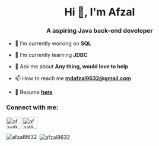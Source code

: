 <h1 align="center">Hi 👋, I'm Afzal</h1>
<h3 align="center">A aspiring Java back-end developer</h3>

- 🔭 I’m currently working on **SQL**

- 🌱 I’m currently learning **JDBC**

- 💬 Ask me about **Any thing, would love to help**

- 📫 How to reach me **mdafzal9632@gmail.com**

- 📄 Resume **[here](https://drive.google.com/file/d/1LPk4SqLAjHaUsD7vQAdHUBvHoNEvpDO8/view)**

<h3 align="left">Connect with me:</h3>
<p align="left">
<a href="https://linkedin.com/in/afzal9632" target="blank"><img align="center" src="https://raw.githubusercontent.com/rahuldkjain/github-profile-readme-generator/master/src/images/icons/Social/linked-in-alt.svg" alt="afzal9632" height="30" width="40" /></a>
<a href="https://www.hackerrank.com/afzal9632" target="blank"><img align="center" src="https://raw.githubusercontent.com/rahuldkjain/github-profile-readme-generator/master/src/images/icons/Social/hackerrank.svg" alt="afzal9632" height="30" width="40" /></a>
</p>

<p><img align="left" src="https://github-readme-stats.vercel.app/api/top-langs?username=afzal9632&show_icons=true&locale=en&layout=compact" alt="afzal9632" /></p>

<p>&nbsp;<img align="center" src="https://github-readme-stats.vercel.app/api?username=afzal9632&show_icons=true&locale=en" alt="afzal9632" /></p>


